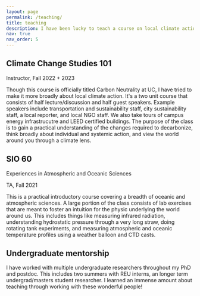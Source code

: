 ```yaml
---
layout: page
permalink: /teaching/
title: teaching
description: I have been lucky to teach a course on local climate action, Ta for an introductory Earth science courses, and work with multiple undergrads. More details below!
nav: true
nav_order: 5
---
```


## Climate Change Studies 101

Instructor, Fall 2022 + 2023


Though this course is officially titled Carbon Neutrality at UC, I have tried to make it more broadly about local climate action. It's a two unit course that consists of half lecture/discussion and half guest speakers. Example speakers include transportation and sustainability staff, city sustainability staff, a local reporter, and local NGO staff. We also take tours of campus energy infrastrucutre and LEED certified buildings. The purpose of the class is to gain a practical understanding of the changes required to decarbonize, think broadly about individual and systemic action, and view the world around you through a climate lens.


## SIO 60

Experiences in Atmospheric and Oceanic Sciences

TA, Fall 2021


This is a practical introductory course covering a breadth of oceanic and atmospheric sciences. A large portion of the class consists of lab exercises that are meant to foster an intuition for the physic underlying the world around us. This includes things like measuring infrared radiation, understanding hydrostatic pressure through a very long straw, doing rotating tank experiments, and measuring atmospheric and oceanic temperature profiles using a weather balloon and CTD casts. 


## Undergraduate mentorship


I have worked with multiple undergraduate researchers throughout my PhD and postdoc. This includes two summers with REU interns, an longer term undergrad/masters student researcher. I learned an immense amount about teaching through working with these wonderful people!

